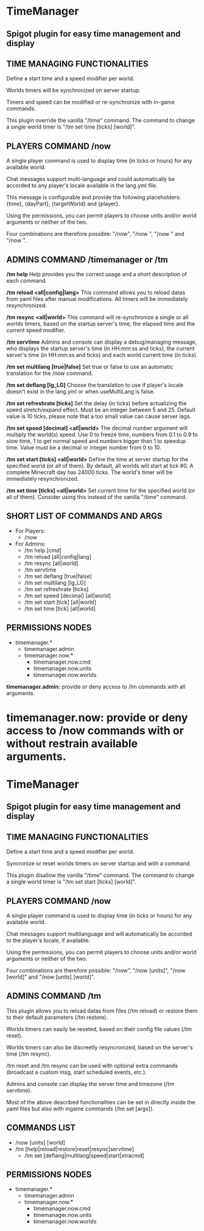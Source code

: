 # TimeManager
Spigot plugin for easy time management and display
---


TIME MANAGING FUNCTIONALITIES
---
Define a start time and a speed modifier per world.

Worlds timers will be synchronized on server startup.

Timers and speed can be modified or re-synchronize with in-game commands.

This plugin override the vanilla "/time" command. The command to change a single world timer is "/tm set time [ticks] [world]".


PLAYERS COMMAND /now <units> <world>
---
A single player command is used to display time (in ticks or hours) for any available world.

Chat messages support multi-language and could automatically be accorded to any player's locale available in the lang.yml file.

This message is configurable and provide the following placeholders: {time}, {dayPart}, {targetWorld} and {player}.

Using the permissions, you can permit players to choose units and/or world arguments or neither of the two.

Four combinations are therefore possible: "/now", "/now <units>", "/now <world>" and "/now <units> <world>".


ADMINS COMMAND /timemanager or /tm
---
**/tm help <cmdName>** Help provides you the correct usage and a short description of each command.

**/tm reload <all|config|lang>** This command allows you to reload datas from yaml files after manual modifications. All timers will be immediately resynchronized.

**/tm resync <all|world>** This command will re-synchronize a single or all worlds timers, based on the startup server's time, the elapsed time and the current speed modifier.

**/tm servtime** Admins and console can display a debug/managing message, who displays the startup server's time (in HH:mm:ss and ticks), the current server's time (in HH:mm:ss and ticks) and each world current time (in ticks).

**/tm set multilang [true|false]** Set true or false to use an automatic translation for the /now command.

**/tm set deflang [lg_LG]** Choose the translation to use if player's locale doesn't exist in the lang.yml or when useMultiLang is false.

**/tm set refreshrate [ticks]** Set the delay (in ticks) before actualizing the speed stretch/expand effect. Must be an integer between 5 and 25. Default value is 10 ticks, please note that a too small value can cause server lags.

**/tm set speed [decimal] <all|world>** The decimal number argument will multiply the world(s) speed. Use 0 to freeze time, numbers from 0.1 to 0.9 to slow time, 1 to get normal speed and numbers bigger than 1 to speedup time. Value must be a decimal or integer number from 0 to 10.

**/tm set start [ticks] <all|world>** Define the time at server startup for the specified world (or all of them). By default, all worlds will start at tick #0. A complete Minecraft day has 24000 ticks. The world's timer will be immediately resynchronized.

**/tm set time [ticks] <all|world>** Set current time for the specified world (or all of them). Consider using this instead of the vanilla "/time" command.


SHORT LIST OF COMMANDS AND ARGS
---
- For Players:
  - /now <units> <world>
- For Admins:
  - /tm help [cmd]
  - /tm reload [all|config|lang]
  - /tm resync [all|world]
  - /tm servtime
  - /tm set deflang [true|false]
  - /tm set multilang [lg_LG]
  - /tm set refreshrate [ticks]
  - /tm set speed [decimal] [all|world]
  - /tm set start [tick] [all|world]
  - /tm set time [tick] [all|world]


PERMISSIONS NODES
---
- timemanager.*
  - timemanager.admin
  - timemanager.now.*
    - timemanager.now.cmd
    - timemanager.now.units
    - timemanager.now.worlds

**timemanager.admin:** provide or deny access to /tm commands with all arguments.

**timemanager.now:** provide or deny access to /now commands with or without restrain available arguments.
=======
# TimeManager
Spigot plugin for easy time management and display
---
TIME MANAGING FUNCTIONALITIES
---
Define a start time and a speed modifier per world.

Syncronize or reset worlds timers on server startup and with a command.

This plugin disallow the vanilla "/time" command. The command to change a single world timer is "/tm set start [ticks] [world]".

PLAYERS COMMAND /now
---
A single player command is used to display time (in ticks or hours) for any available world.

Chat messages support multilanguage and will automatically be accorded to the player's locale, if available.

Using the permissions, you can permit players to choose units and/or world arguments or neither of the two.

Four combinations are therefore possible: "/now", "/now [units]", "/now [world]" and "/now [units] [world]".

ADMINS COMMAND /tm
---
This plugin allows you to reload datas from files (/tm reload) or restore them to their default parameters (/tm restore).

Worlds timers can easily be reseted, based on their config file values (/tm reset).

Worlds timers can also be discreetly resyncronized, based on the server's time (/tm resync).

/tm reset and /tm resync can be used with optional extra commands (broadcast a custom msg, start scheduled events, etc.).

Admins and console can display the server time and timezone (/tm servtime).

Most of the above described functionalities can be set in directly inside the yaml files but also with ingame commands (/tm set [args]).

COMMANDS LIST
---
- /now [units] [world]
- /tm [help|reload|restore|reset|resync|servtime] 
  - /tm set [deflang|multilang|speed|start|xtracmd]

PERMISSIONS NODES
---
- timemanager.*
  - timemanager.admin
  - timemanager.now.*
    - timemanager.now.cmd
    - timemanager.now.units
    - timemanager.now.worlds
